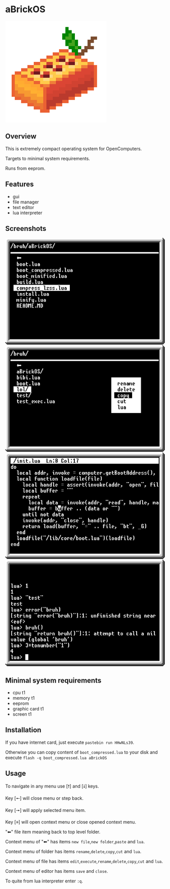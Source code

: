 # aBrickOS
![](./logo.png)
## Overview
This is extremely compact operating system for OpenComputers.

Targets to minimal system requirements.

Runs from eeprom.

## Features
+ gui
+ file manager
+ text editor
+ lua interpreter

## Screenshots
![](./img/screenshot1.png)
![](./img/screenshot2.png)
![](./img/screenshot3.png)
![](./img/screenshot4.png)

## Minimal system requirements
+ cpu t1
+ memory t1
+ eeprom
+ graphic card t1
+ screen t1

## Installation
If you have internet card, just execute `pastebin run HHwNLs39`.

Otherwise you can copy content of `boot_compressed.lua` to your disk and execute `flash -q boot_compressed.lua aBrickOS`

## Usage
To navigate in any menu use [🠕] and [🠗] keys.

Key [🠔] will close menu or step back.

Key [🠖] will apply selected menu item.

Key [≡] will open context menu or close opened context menu.

"⬅" file item meaning back to top level folder.

Context menu of "⬅" has items `new file`,`new folder`,`paste` and `lua`.

Context menu of folder has items `rename`,`delete`,`copy`,`cut` and `lua`.

Context menu of file has items `edit`,`execute`,`rename`,`delete`,`copy`,`cut` and `lua`.

Context menu of editor has items `save` and `close`.

To quite from lua interpreter enter `:q`.